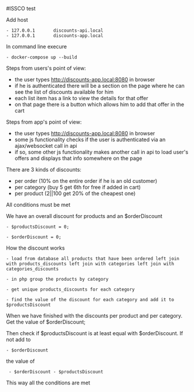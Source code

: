 #ISSCO test

Add host

	- 127.0.0.1       discounts-api.local
	- 127.0.0.1       discounts-app.local



In command line execure

	- docker-compose up --build
	

Steps from users's point of view:

- the user types http://discounts-app.local:8080 in browser
- if he is authenticated there will be a section on the page where he can see the list of discounts available for him
- each list item has a link to view the details for that offer
- on that page there is a button which allows him to add that offer in the cart

Steps from app's point of view:

- the user types http://discounts-app.local:8080 in browser
- some js functionality checks if the user is authenticated via an ajax/websocket call in api
- if so, some other js functionality makes another call in api to load user's offers and displays that info somewhere on the page


There are 3 kinds of discounts:

- per order (10% on the entire order if he is an old customer)
- per category (buy 5 get 6th for free if added in cart)
- per product (2||100 get 20% of the cheapest one)

All conditions must be met

We have an overall discount for products and an $orderDiscount

	- $productsDiscount = 0;

	- $orderDiscount = 0;

How the discount works

	- load from database all products that have been ordered left join with products_discounts left join with categories left join with categories_discounts
	
	- in php group the products by category
	
	- get unique products_discounts for each category
	
	- find the value of the discount for each category and add it to $productsDiscount

When we have finished with the discounts per product and per category. Get the value of $orderDiscount;

Then check if $productsDiscount is at least equal with $orderDiscount. If not add to 

	- $orderDiscount 

the value of 

	 - $orderDiscount - $productsDiscount

This way all the conditions are met
